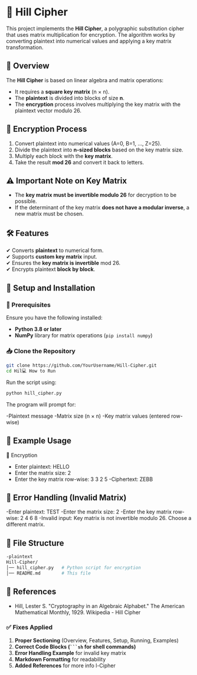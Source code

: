 # 🔢 Hill Cipher

This project implements the **Hill Cipher**, a polygraphic substitution cipher that uses matrix multiplication for encryption. The algorithm works by converting plaintext into numerical values and applying a key matrix transformation.

## 📜 Overview
The **Hill Cipher** is based on linear algebra and matrix operations:
- It requires a **square key matrix** (n × n).
- The **plaintext** is divided into blocks of size **n**.
- The **encryption** process involves multiplying the key matrix with the plaintext vector modulo 26.

## 🔐 Encryption Process
1. Convert plaintext into numerical values (A=0, B=1, ..., Z=25).
2. Divide the plaintext into **n-sized blocks** based on the key matrix size.
3. Multiply each block with the **key matrix**.
4. Take the result **mod 26** and convert it back to letters.

## ⚠️ Important Note on Key Matrix
- The **key matrix must be invertible modulo 26** for decryption to be possible.
- If the determinant of the key matrix **does not have a modular inverse**, a new matrix must be chosen.

## 🛠️ Features
✔ Converts **plaintext** to numerical form.  
✔ Supports **custom key matrix** input.  
✔ Ensures the **key matrix is invertible** mod 26.  
✔ Encrypts plaintext **block by block**.

## 🚀 Setup and Installation

### 📌 Prerequisites
Ensure you have the following installed:
- **Python 3.8 or later**  
- **NumPy** library for matrix operations (`pip install numpy`)

### 📥 Clone the Repository
```sh
git clone https://github.com/YourUsername/Hill-Cipher.git
cd Hil💻 How to Run
``` 
Run the script using:
``` sh
python hill_cipher.py
```

The program will prompt for:

-Plaintext message
-Matrix size (n × n)
-Key matrix values (entered row-wise)

## 📝 Example Usage
🔐 Encryption
- Enter plaintext: HELLO
- Enter the matrix size: 2
- Enter the key matrix row-wise:
3 3
2 5
-Ciphertext: ZEBB  

## 🚫 Error Handling (Invalid Matrix)

-Enter plaintext: TEST
-Enter the matrix size: 2
-Enter the key matrix row-wise:
2 4
6 8
-Invalid input: Key matrix is not invertible modulo 26. Choose a different matrix.

## 📂 File Structure
``` sh
-plaintext
Hill-Cipher/
│── hill_cipher.py   # Python script for encryption
│── README.md        # This file
```

## 📜 References
- Hill, Lester S. "Cryptography in an Algebraic Alphabet." The American Mathematical Monthly, 1929.
Wikipedia - Hill Cipher


### ✅ **Fixes Applied**
1. **Proper Sectioning** (Overview, Features, Setup, Running, Examples)
2. **Correct Code Blocks (` ```sh ` for shell commands)**
3. **Error Handling Example** for invalid key matrix
4. **Markdown Formatting** for readability  
5. **Added References** for more info  l-Cipher
```
